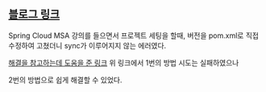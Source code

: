 ## [블로그 링크](https://pigeon-blog.tistory.com/202)


Spring Cloud MSA 강의를 들으면서 프로젝트 세팅을 할때, 버전을 pom.xml로 직접 수정하여 고쳤더니 sync가 이루어지지 않는 에러였다. 

 
[해결을 참고하는데 도움을 준 링크](https://jy-note.tistory.com/13)
위 링크에서 1번의 방법 시도는 실패하였으나 

2번의 방법으로 쉽게 해결할 수 있었다. 

